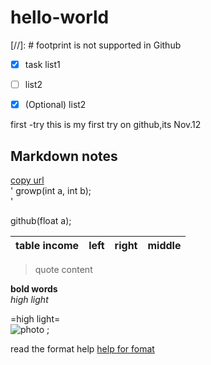 
# hello-world 



[//]: # footprint is not supported in Github


- [X] task list1
- [ ] list2
- [X] \(Optional)  list2



first -try
this is my first try on github,its Nov.12 
## Markdown notes
[copy url](https://www.baidu.com)  
'
  growp(int a, int b);  
'

  github(float a);      

[^n]:脚注试验

|table income|left|right|middle|
|-|:-|-:|:-:|


>quote content           

**bold words**           
*high light*

=high light=              
![photo](H:\U\IMG_1715.jpg) ;


read the format help
[help for fomat](https://help.github.com/articles/basic-writing-and-formatting-syntax/#task-lists)
